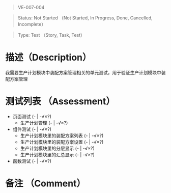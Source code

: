 > VE-007-004

> Status: Not Started （Not Started, In Progress, Done, Cancelled, Incomplete）

> Type: Test （Story, Task, Test）

# 描述（Description）
我需要生产计划模块中装配方案管理相关的单元测试，用于验证生产计划模块中装配方案管理

# 测试列表 （Assessment）
* 页面测试 (- | -√×?)
  * 生产计划管理 (- | -√×?)
* 组件测试 (- | -√×?)
  * 生产计划模块里的装配方案列表 (- | -√×?)
  * 生产计划模块里的装配方案设置 (- | -√×?)
  * 生产计划模块里的分层显示 (- | -√×?)
  * 生产计划模块里的汇总显示 (- | -√×?)
* 函数测试 (- | -√×?)

# 备注 （Comment）

